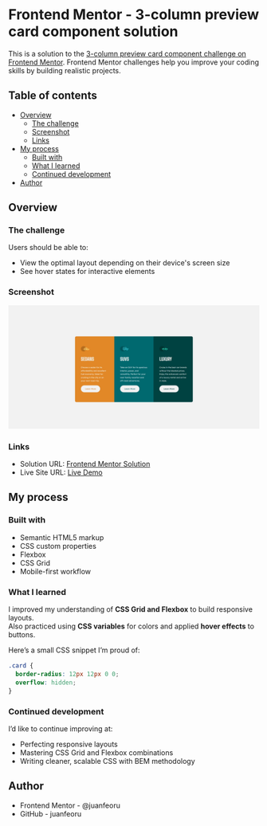# Frontend Mentor - 3-column preview card component solution

This is a solution to the [3-column preview card component challenge on Frontend Mentor](https://www.frontendmentor.io/challenges/3column-preview-card-component-pH92eAR2-). Frontend Mentor challenges help you improve your coding skills by building realistic projects.

## Table of contents

- [Overview](#overview)
  - [The challenge](#the-challenge)
  - [Screenshot](#screenshot)
  - [Links](#links)
- [My process](#my-process)
  - [Built with](#built-with)
  - [What I learned](#what-i-learned)
  - [Continued development](#continued-development)
- [Author](#author)

## Overview

### The challenge

Users should be able to:

- View the optimal layout depending on their device's screen size
- See hover states for interactive elements

### Screenshot

![](./design/desktop-design.jpg)

### Links

- Solution URL: [Frontend Mentor Solution](https://www.frontendmentor.io/solutions/3-column-preview-card-component-using-html-and-css-flexbox-yJgNLpCpAA)
- Live Site URL: [Live Demo](https://juanfeoru.github.io/3-column-preview-card-component/)

## My process

### Built with

- Semantic HTML5 markup
- CSS custom properties
- Flexbox
- CSS Grid
- Mobile-first workflow

### What I learned

I improved my understanding of **CSS Grid and Flexbox** to build responsive layouts.  
Also practiced using **CSS variables** for colors and applied **hover effects** to buttons.

Here’s a small CSS snippet I’m proud of:

```css
.card {
  border-radius: 12px 12px 0 0;
  overflow: hidden;
}
```

### Continued development

I’d like to continue improving at:

- Perfecting responsive layouts
- Mastering CSS Grid and Flexbox combinations
- Writing cleaner, scalable CSS with BEM methodology

## Author

- Frontend Mentor - @juanfeoru
- GitHub - juanfeoru

